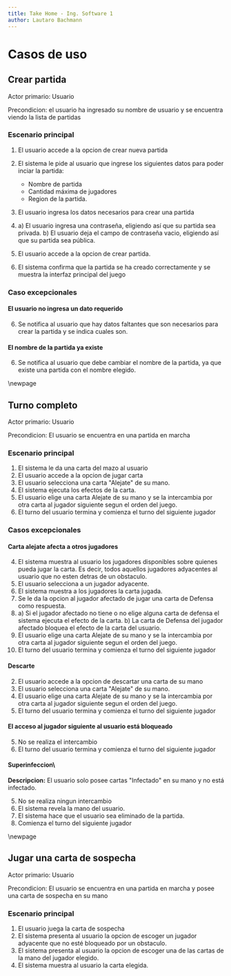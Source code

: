 ```yaml
---
title: Take Home - Ing. Software 1
author: Lautaro Bachmann
---
```


# Casos de uso
## Crear partida
Actor primario: Usuario

Precondicion: el usuario ha ingresado su nombre de usuario y se encuentra viendo la lista de partidas

### Escenario principal
1. El usuario accede a la opcion de crear nueva partida
2. El sistema le pide al usuario que ingrese los siguientes datos para poder inciar la partida:
    - Nombre de partida
    - Cantidad máxima de jugadores
    - Region de la partida.

3. El usuario ingresa los datos necesarios para crear una partida
4.
    a) El usuario ingresa una contraseña, eligiendo así que su partida sea privada.
    b) El usuario deja el campo de contraseña vacio, eligiendo así que su partida sea pública.
5. El usuario accede a la opcion de crear partida.
6. El sistema confirma que la partida se ha creado correctamente y se muestra
la interfaz principal del juego

### Caso excepcionales
#### El usuario no ingresa un dato requerido
6. Se notifica al usuario que hay datos faltantes que son necesarios para crear la partida
y se indica cuales son.

#### El nombre de la partida ya existe
6. Se notifica al usuario que debe cambiar el nombre de la partida, ya que existe una partida
con el nombre elegido.


\newpage
## Turno completo
Actor primario: Usuario

Precondicion: El usuario se encuentra en una partida en marcha

### Escenario principal
1. El sistema le da una carta del mazo al usuario
2. El usuario accede a la opcion de jugar carta
3. El usuario selecciona una carta "Alejate" de su mano.
4. El sistema ejecuta los efectos de la carta.
5. El usuario elige una carta Alejate de su mano y se la intercambia por otra carta
al jugador siguiente segun el orden del juego.
6. El turno del usuario termina y comienza el turno del siguiente jugador

### Casos excepcionales
#### Carta alejate afecta a otros jugadores
4. El sistema muestra al usuario los jugadores disponibles sobre quienes pueda jugar la carta.
    Es decir, todos aquellos jugadores adyacentes al usuario que no esten detras de un obstaculo.
5. El usuario selecciona a un jugador adyacente.
6. El sistema muestra a los jugadores la carta jugada.
7. Se le da la opcion al jugador afectado de jugar una carta de Defensa como respuesta.
8.
    a) Si el jugador afectado no tiene o no elige alguna carta de defensa
    el sistema ejecuta el efecto de la carta.
    b) La carta de Defensa del jugador afectado bloquea el efecto de la carta del usuario.
9. El usuario elige una carta Alejate de su mano y se la intercambia por otra carta
al jugador siguiente segun el orden del juego.
10. El turno del usuario termina y comienza el turno del siguiente jugador

#### Descarte
2. El usuario accede a la opcion de descartar una carta de su mano
3. El usuario selecciona una carta "Alejate" de su mano.
4. El usuario elige una carta Alejate de su mano y se la intercambia por otra carta
al jugador siguiente segun el orden del juego.
5. El turno del usuario termina y comienza el turno del siguiente jugador

#### El acceso al jugador siguiente al usuario está bloqueado
5. No se realiza el intercambio
6. El turno del usuario termina y comienza el turno del siguiente jugador

#### Superinfeccion\
**Descripcion:** El usuario solo posee cartas "Infectado" en su mano y no está infectado.

5. No se realiza ningun intercambio
6. El sistema revela la mano del usuario.
7. El sistema hace que el usuario sea eliminado de la partida.
8. Comienza el turno del siguiente jugador



\newpage

## Jugar una carta de sospecha
Actor primario: Usuario

Precondicion: El usuario se encuentra en una partida en marcha y posee una carta
de sospecha en su mano

### Escenario principal
1. El usuario juega la carta de sospecha
2. El sistema presenta al usuario la opcion de escoger un jugador adyacente
que no esté bloqueado por un obstaculo.
3. El sistema presenta al usuario la opcion de escoger una de las cartas de
    la mano del jugador elegido.
4. El sistema muestra al usuario la carta elegida.

